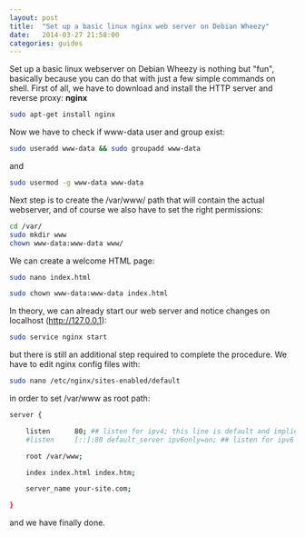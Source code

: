 ```yaml
---
layout: post
title:  "Set up a basic linux nginx web server on Debian Wheezy"
date:   2014-03-27 21:58:00
categories: guides
---
```


Set up a basic linux webserver on Debian Wheezy is nothing but "fun", basically because you can do that with just a few simple commands on shell. First of all, we have to download and install the HTTP server and reverse proxy: <b>nginx</b>

```bash
sudo apt-get install nginx
```

Now we have to check if www-data user and group exist:

```bash
sudo useradd www-data && sudo groupadd www-data
```

and

```bash
sudo usermod -g www-data www-data
```

Next step is to create the /var/www/ path that will contain the actual webserver, and of course we also have to set the right permissions:

```bash
cd /var/
sudo mkdir www
chown www-data:www-data www/
```

We can create a welcome HTML page:

```bash
sudo nano index.html
```

```bash
sudo chown www-data:www-data index.html
```

In theory, we can already start our web server and notice changes on localhost (http://127.0.0.1):

```bash
sudo service nginx start
```

but there is still an additional step required to complete the procedure. We have to edit nginx config files with:

```bash
sudo nano /etc/nginx/sites-enabled/default
```

in order to set /var/www as root path:

```bash
server {

    listen      80; ## listen for ipv4; this line is default and implied
    #listen     [::]:80 default_server ipv6only=on; ## listen for ipv6

    root /var/www;

    index index.html index.htm;

    server_name your-site.com;

}
```
and we have finally done.







